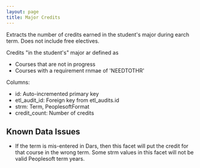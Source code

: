 ```yaml
---
layout: page
title: Major Credits
---
```


Extracts the number of credits earned in the student's major during earch term. Does not include free electives.

Credits "in the student's" major ar defined as
- Courses that are not in progress
- Courses with a requirement rnmae of 'NEEDTOTHR'

Columns:
- id: Auto-incremented primary key
- etl_audit_id: Foreign key from etl_audits.id
- strm: Term, PeoplesoftFormat
- credit_count: Number of credits

Known Data Issues
-----------------

- If the term is mis-entered in Dars, then this facet will put the credit for that course in the wrong term. Some strm values in this facet will not be valid Peoplesoft term years.
